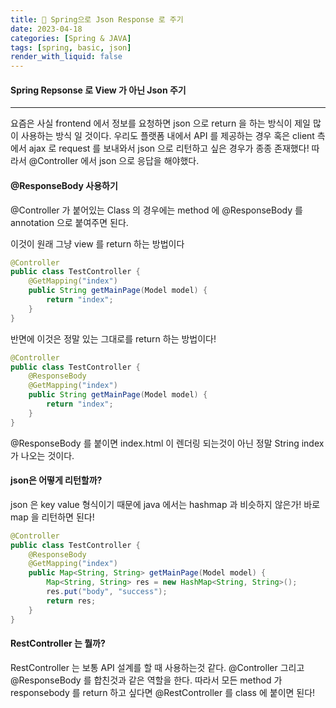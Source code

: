 ```yaml
---
title: 🤙 Spring으로 Json Response 로 주기
date: 2023-04-18
categories: [Spring & JAVA]
tags: [spring, basic, json]
render_with_liquid: false
---
```

#### Spring Repsonse 로 View 가 아닌 Json 주기
---
요즘은 사실 frontend 에서 정보를 요청하면 json 으로 return 을 하는 방식이 제일 많이 사용하는 방식 일 것이다.
우리도 플랫폼 내에서 API 를 제공하는 경우 혹은 client 측에서 ajax 로 request 를 보내와서 json 으로 리턴하고 싶은 경우가 종종 존재했다!
따라서 @Controller 에서 json 으로 응답을 해야했다.

#### @ResponseBody 사용하기
@Controller 가 붙어있는 Class 의 경우에는 method 에 @ResponseBody 를 annotation 으로 붙여주면 된다.

이것이 원래 그냥 view 를 return 하는 방법이다

```java
@Controller
public class TestController {
    @GetMapping("index")
    public String getMainPage(Model model) {
        return "index";
    }
}
```

반면에 이것은 정말 있는 그대로를 return 하는 방법이다!

```java
@Controller
public class TestController {
    @ResponseBody
    @GetMapping("index")
    public String getMainPage(Model model) {
        return "index";
    }
}
```

@ResponseBody 를 붙이면 index.html 이 렌더링 되는것이 아닌 정말 String index 가 나오는 것이다.

#### json은 어떻게 리턴할까?
json 은 key value 형식이기 때문에 java 에서는 hashmap 과 비슷하지 않은가! 바로 map 을 리턴하면 된다!

```java
@Controller
public class TestController {
    @ResponseBody
    @GetMapping("index")
    public Map<String, String> getMainPage(Model model) {
        Map<String, String> res = new HashMap<String, String>();
        res.put("body", "success");
        return res;
    }
}
```

#### RestController 는 뭘까?
RestController 는 보통 API 설계를 할 때 사용하는것 같다. @Controller 그리고 @ResponseBody 를 합친것과 같은 역할을 한다.
따라서 모든 method 가 responsebody 를 return 하고 싶다면 @RestController 를 class 에 붙이면 된다!

